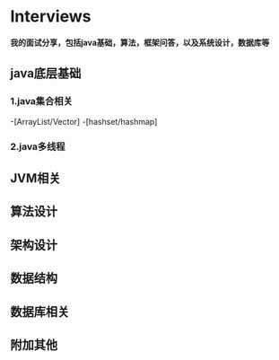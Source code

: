 # Interviews
**我的面试分享，包括java基础，算法，框架问答，以及系统设计，数据库等**
## java底层基础
### 1.java集合相关
-[ArrayList/Vector]
-[hashset/hashmap]


### 2.java多线程

## JVM相关


## 算法设计

## 架构设计

## 数据结构

## 数据库相关

## 附加其他
